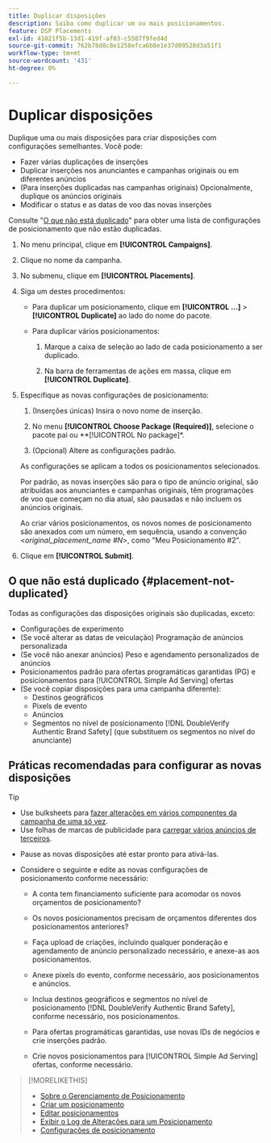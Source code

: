 ```yaml
---
title: Duplicar disposições
description: Saiba como duplicar um ou mais posicionamentos.
feature: DSP Placements
exl-id: 41021f5b-13d1-419f-af03-c5507f9fed4d
source-git-commit: 762b78d8c8e1258efca6b8e1e37d09528d3a51f1
workflow-type: tm+mt
source-wordcount: '431'
ht-degree: 0%

---
```


# Duplicar disposições

<!-- Some placements don't have this option. Clarify which placement types aren't eligible -- is it PG placements, or all placements using private inventory? And anything else? -->

Duplique uma ou mais disposições para criar disposições com configurações semelhantes. Você pode:

* Fazer várias duplicações de inserções
* Duplicar inserções nos anunciantes e campanhas originais ou em diferentes anúncios
* (Para inserções duplicadas nas campanhas originais) Opcionalmente, duplique os anúncios originais
* Modificar o status e as datas de voo das novas inserções

Consulte &quot;[O que não está duplicado](#placement-not-duplicated)&quot; para obter uma lista de configurações de posicionamento que não estão duplicadas.

1. No menu principal, clique em **[!UICONTROL Campaigns]**.

1. Clique no nome da campanha.

1. No submenu, clique em **[!UICONTROL Placements]**.

1. Siga um destes procedimentos:

   * Para duplicar um posicionamento, clique em **[!UICONTROL ...]** > **[!UICONTROL Duplicate]** ao lado do nome do pacote.

   * Para duplicar vários posicionamentos:

      1. Marque a caixa de seleção ao lado de cada posicionamento a ser duplicado.

      1. Na barra de ferramentas de ações em massa, clique em **[!UICONTROL Duplicate]**.

1. Especifique as novas configurações de posicionamento:

   1. (Inserções únicas) Insira o novo nome de inserção.

   1. No menu **[!UICONTROL Choose Package (Required)]**, selecione o pacote pai ou **[!UICONTROL No package]*.

   1. (Opcional) Altere as configurações padrão.

   As configurações se aplicam a todos os posicionamentos selecionados.

   Por padrão, as novas inserções são para o tipo de anúncio original, são atribuídas aos anunciantes e campanhas originais, têm programações de voo que começam no dia atual, são pausadas e não incluem os anúncios originais.

   Ao criar vários posicionamentos, os novos nomes de posicionamento são anexados com um número, em sequência, usando a convenção &lt;*original_placement_name #N*>, como &quot;Meu Posicionamento #2&quot;.

1. Clique em **[!UICONTROL Submit]**.

## O que não está duplicado {#placement-not-duplicated}

Todas as configurações das disposições originais são duplicadas, exceto:

* Configurações de experimento
* (Se você alterar as datas de veiculação) Programação de anúncios personalizada
* (Se você não anexar anúncios) Peso e agendamento personalizados de anúncios
* Posicionamentos padrão para ofertas programáticas garantidas (PG) e posicionamentos para [!UICONTROL Simple Ad Serving] ofertas
* (Se você copiar disposições para uma campanha diferente):
   * Destinos geográficos
   * Pixels de evento
   * Anúncios
   * Segmentos no nível de posicionamento [!DNL DoubleVerify Authentic Brand Safety] (que substituem os segmentos no nível do anunciante)

## Práticas recomendadas para configurar as novas disposições

>[!TIP]
>
>* Use bulksheets para [fazer alterações em vários componentes da campanha de uma só vez](/help/dsp/campaign-management/campaign-components-review-edit.md).
>* Use folhas de marcas de publicidade para [carregar vários anúncios de terceiros](/help/dsp/campaign-management/ads/ad-create-multiple.md).

* Pause as novas disposições até estar pronto para ativá-las.

* Considere o seguinte e edite as novas configurações de posicionamento conforme necessário:

   * A conta tem financiamento suficiente para acomodar os novos orçamentos de posicionamento?

   * Os novos posicionamentos precisam de orçamentos diferentes dos posicionamentos anteriores?

   * Faça upload de criações, incluindo qualquer ponderação e agendamento de anúncio personalizado necessário, e anexe-as aos posicionamentos.

   * Anexe pixels do evento, conforme necessário, aos posicionamentos e anúncios.

   * Inclua destinos geográficos e segmentos no nível de posicionamento [!DNL DoubleVerify Authentic Brand Safety], conforme necessário, nos posicionamentos.

   * Para ofertas programáticas garantidas, use novas IDs de negócios e crie inserções padrão.

   * Crie novos posicionamentos para [!UICONTROL Simple Ad Serving] ofertas, conforme necessário.

>[!MORELIKETHIS]
>
>* [Sobre o Gerenciamento de Posicionamento](placement-about.md)
>* [Criar um posicionamento](placement-create.md)
>* [Editar posicionamentos](placement-edit.md)
>* [Exibir o Log de Alterações para um Posicionamento](placement-change-log.md)
>* [Configurações de posicionamento](placement-settings.md)
